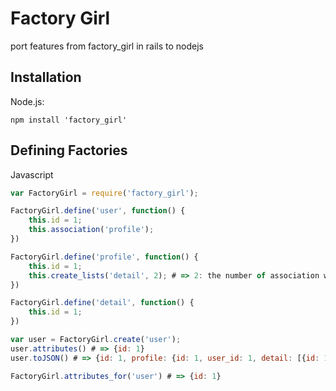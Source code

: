 # Factory Girl

port features from factory_girl in rails to nodejs

## Installation

Node.js:

    npm install 'factory_girl'

## Defining Factories

Javascript

``` js
var FactoryGirl = require('factory_girl');

FactoryGirl.define('user', function() {
	this.id = 1;
	this.association('profile');
})

FactoryGirl.define('profile', function() {
	this.id = 1;
	this.create_lists('detail', 2); # => 2: the number of association which were created
})

FactoryGirl.define('detail', function() {
	this.id = 1;
})

var user = FactoryGirl.create('user');
user.attributes() # => {id: 1}
user.toJSON() # => {id: 1, profile: {id: 1, user_id: 1, detail: [{id: 1, profile_id: 1}, {id: 1, profile_id: 1}]}}

FactoryGirl.attributes_for('user') # => {id: 1}
```
